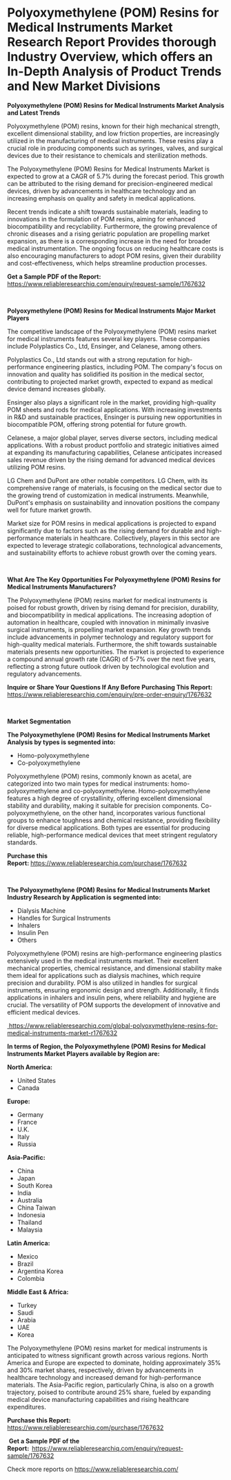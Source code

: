 <p><h1>Polyoxymethylene (POM) Resins for Medical Instruments Market Research Report Provides thorough Industry Overview, which offers an In-Depth Analysis of Product Trends and New Market Divisions</h1></p><p><strong>Polyoxymethylene (POM) Resins for Medical Instruments Market Analysis and Latest Trends</strong></p>
<p><p>Polyoxymethylene (POM) resins, known for their high mechanical strength, excellent dimensional stability, and low friction properties, are increasingly utilized in the manufacturing of medical instruments. These resins play a crucial role in producing components such as syringes, valves, and surgical devices due to their resistance to chemicals and sterilization methods.</p><p>The Polyoxymethylene (POM) Resins for Medical Instruments Market is expected to grow at a CAGR of 5.7% during the forecast period. This growth can be attributed to the rising demand for precision-engineered medical devices, driven by advancements in healthcare technology and an increasing emphasis on quality and safety in medical applications. </p><p>Recent trends indicate a shift towards sustainable materials, leading to innovations in the formulation of POM resins, aiming for enhanced biocompatibility and recyclability. Furthermore, the growing prevalence of chronic diseases and a rising geriatric population are propelling market expansion, as there is a corresponding increase in the need for broader medical instrumentation. The ongoing focus on reducing healthcare costs is also encouraging manufacturers to adopt POM resins, given their durability and cost-effectiveness, which helps streamline production processes.</p></p>
<p><strong>Get a Sample PDF of the Report:&nbsp;</strong> <a href="https://www.reliableresearchiq.com/enquiry/request-sample/1767632?utm_campaign=2926&utm_medium=2&utm_source=Github&utm_content=ia&utm_term=03042025&utm_id=polyoxymethylene-pom-resins-for-medical-instruments">https://www.reliableresearchiq.com/enquiry/request-sample/1767632</a></p>
<p>&nbsp;</p>
<p><strong>Polyoxymethylene (POM) Resins for Medical Instruments Major Market Players</strong></p>
<p><p>The competitive landscape of the Polyoxymethylene (POM) resins market for medical instruments features several key players. These companies include Polyplastics Co., Ltd, Ensinger, and Celanese, among others. </p><p>Polyplastics Co., Ltd stands out with a strong reputation for high-performance engineering plastics, including POM. The company's focus on innovation and quality has solidified its position in the medical sector, contributing to projected market growth, expected to expand as medical device demand increases globally.</p><p>Ensinger also plays a significant role in the market, providing high-quality POM sheets and rods for medical applications. With increasing investments in R&D and sustainable practices, Ensinger is pursuing new opportunities in biocompatible POM, offering strong potential for future growth.</p><p>Celanese, a major global player, serves diverse sectors, including medical applications. With a robust product portfolio and strategic initiatives aimed at expanding its manufacturing capabilities, Celanese anticipates increased sales revenue driven by the rising demand for advanced medical devices utilizing POM resins.</p><p>LG Chem and DuPont are other notable competitors. LG Chem, with its comprehensive range of materials, is focusing on the medical sector due to the growing trend of customization in medical instruments. Meanwhile, DuPont's emphasis on sustainability and innovation positions the company well for future market growth.</p><p>Market size for POM resins in medical applications is projected to expand significantly due to factors such as the rising demand for durable and high-performance materials in healthcare. Collectively, players in this sector are expected to leverage strategic collaborations, technological advancements, and sustainability efforts to achieve robust growth over the coming years.</p></p>
<p>&nbsp;</p>
<p><strong>What Are The Key Opportunities For Polyoxymethylene (POM) Resins for Medical Instruments Manufacturers?</strong></p>
<p><p>The Polyoxymethylene (POM) resins market for medical instruments is poised for robust growth, driven by rising demand for precision, durability, and biocompatibility in medical applications. The increasing adoption of automation in healthcare, coupled with innovation in minimally invasive surgical instruments, is propelling market expansion. Key growth trends include advancements in polymer technology and regulatory support for high-quality medical materials. Furthermore, the shift towards sustainable materials presents new opportunities. The market is projected to experience a compound annual growth rate (CAGR) of 5-7% over the next five years, reflecting a strong future outlook driven by technological evolution and regulatory advancements.</p></p>
<p><strong>Inquire or Share Your Questions If Any Before Purchasing This Report:</strong> <a href="https://www.reliableresearchiq.com/enquiry/pre-order-enquiry/1767632?utm_campaign=2926&utm_medium=2&utm_source=Github&utm_content=ia&utm_term=03042025&utm_id=polyoxymethylene-pom-resins-for-medical-instruments">https://www.reliableresearchiq.com/enquiry/pre-order-enquiry/1767632</a></p>
<p>&nbsp;</p>
<p><strong>Market Segmentation</strong></p>
<p><strong>The Polyoxymethylene (POM) Resins for Medical Instruments Market Analysis by types is segmented into:</strong></p>
<p><ul><li>Homo-polyoxymethylene</li><li>Co-polyoxymethylene</li></ul></p>
<p><p>Polyoxymethylene (POM) resins, commonly known as acetal, are categorized into two main types for medical instruments: homo-polyoxymethylene and co-polyoxymethylene. Homo-polyoxymethylene features a high degree of crystallinity, offering excellent dimensional stability and durability, making it suitable for precision components. Co-polyoxymethylene, on the other hand, incorporates various functional groups to enhance toughness and chemical resistance, providing flexibility for diverse medical applications. Both types are essential for producing reliable, high-performance medical devices that meet stringent regulatory standards.</p></p>
<p><strong>Purchase this Report:&nbsp;</strong><a href="https://www.reliableresearchiq.com/purchase/1767632?utm_campaign=2926&utm_medium=2&utm_source=Github&utm_content=ia&utm_term=03042025&utm_id=polyoxymethylene-pom-resins-for-medical-instruments">https://www.reliableresearchiq.com/purchase/1767632</a></p>
<p>&nbsp;</p>
<p><strong>The Polyoxymethylene (POM) Resins for Medical Instruments Market Industry Research by Application is segmented into:</strong></p>
<p><ul><li>Dialysis Machine</li><li>Handles for Surgical Instruments</li><li>Inhalers</li><li>Insulin Pen</li><li>Others</li></ul></p>
<p><p>Polyoxymethylene (POM) resins are high-performance engineering plastics extensively used in the medical instruments market. Their excellent mechanical properties, chemical resistance, and dimensional stability make them ideal for applications such as dialysis machines, which require precision and durability. POM is also utilized in handles for surgical instruments, ensuring ergonomic design and strength. Additionally, it finds applications in inhalers and insulin pens, where reliability and hygiene are crucial. The versatility of POM supports the development of innovative and efficient medical devices.</p></p>
<p><a href="https://www.reliableresearchiq.com/global-polyoxymethylene-resins-for-medical-instruments-market-r1767632?utm_campaign=2926&utm_medium=2&utm_source=Github&utm_content=ia&utm_term=03042025&utm_id=polyoxymethylene-pom-resins-for-medical-instruments">&nbsp;https://www.reliableresearchiq.com/global-polyoxymethylene-resins-for-medical-instruments-market-r1767632</a></p>
<p><strong>In terms of Region, the Polyoxymethylene (POM) Resins for Medical Instruments Market Players available by Region are:</strong></p>
<p>
    <p> <strong> North America: </strong>
        <ul>
            <li>United States</li>
            <li>Canada</li>
        </ul>
        </p> 
    <p> <strong> Europe: </strong>
        <ul>
            <li>Germany</li>
            <li>France</li>
            <li>U.K.</li>
            <li>Italy</li>
            <li>Russia</li>
        </ul>
        </p> 
    <p> <strong> Asia-Pacific: </strong>
        <ul>
            <li>China</li>
            <li>Japan</li>
            <li>South Korea</li>
            <li>India</li>
            <li>Australia</li>
            <li>China Taiwan</li>
            <li>Indonesia</li>
            <li>Thailand</li>
            <li>Malaysia</li>
        </ul>
        </p> 
    <p> <strong> Latin America: </strong>
        <ul>
            <li>Mexico</li>
            <li>Brazil</li>
            <li>Argentina Korea</li>
            <li>Colombia</li>
        </ul>
        </p> 
    <p> <strong> Middle East & Africa: </strong>
        <ul>
            <li>Turkey</li>
            <li>Saudi</li>
            <li>Arabia</li>
            <li>UAE</li>
            <li>Korea</li>
        </ul>
    </p>
    </p>
<p><p>The Polyoxymethylene (POM) resins market for medical instruments is anticipated to witness significant growth across various regions. North America and Europe are expected to dominate, holding approximately 35% and 30% market shares, respectively, driven by advancements in healthcare technology and increased demand for high-performance materials. The Asia-Pacific region, particularly China, is also on a growth trajectory, poised to contribute around 25% share, fueled by expanding medical device manufacturing capabilities and rising healthcare expenditures.</p></p>
<p><strong>Purchase this Report: </strong><a href="https://www.reliableresearchiq.com/purchase/1767632?utm_campaign=2926&utm_medium=2&utm_source=Github&utm_content=ia&utm_term=03042025&utm_id=polyoxymethylene-pom-resins-for-medical-instruments">https://www.reliableresearchiq.com/purchase/1767632</a></p>
<p>&nbsp;<strong>Get a Sample PDF of the Report:&nbsp;&nbsp;</strong><a href="https://www.reliableresearchiq.com/enquiry/request-sample/1767632?utm_campaign=2926&utm_medium=2&utm_source=Github&utm_content=ia&utm_term=03042025&utm_id=polyoxymethylene-pom-resins-for-medical-instruments">https://www.reliableresearchiq.com/enquiry/request-sample/1767632</a></p>
<p><strong></strong></p>
<p>Check more reports on <a href="https://www.reliableresearchiq.com/?utm_campaign=2926&utm_medium=2&utm_source=Github&utm_content=ia&utm_term=03042025&utm_id=polyoxymethylene-pom-resins-for-medical-instruments">https://www.reliableresearchiq.com/</a></p>
